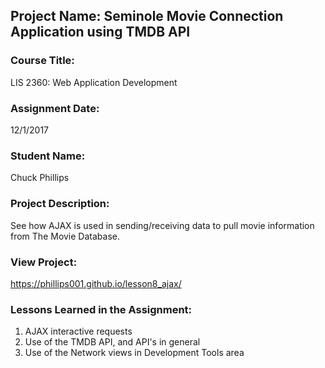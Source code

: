 ## Project Name:  Seminole Movie Connection Application using TMDB API

### Course Title:
LIS 2360:  Web Application Development

### Assignment Date:  
12/1/2017

### Student Name:  
Chuck Phillips

### Project Description:
See how AJAX is used in sending/receiving data to pull movie information from The Movie Database.

### View Project:
https://phillips001.github.io/lesson8_ajax/

### Lessons Learned in the Assignment:
1. AJAX interactive requests
2. Use of the TMDB API, and API's in general
3. Use of the Network views in Development Tools area
